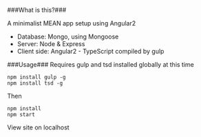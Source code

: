 ###What is this?###

A minimalist MEAN app setup using Angular2
* Database: Mongo, using Mongoose
* Server: Node & Express
* Client side: Angular2 - TypeScript compiled by gulp

###Usage###
Requires gulp and tsd installed globally at this time
```
npm install gulp -g
npm install tsd -g
```
Then
```
npm install
npm start
```
View site on localhost